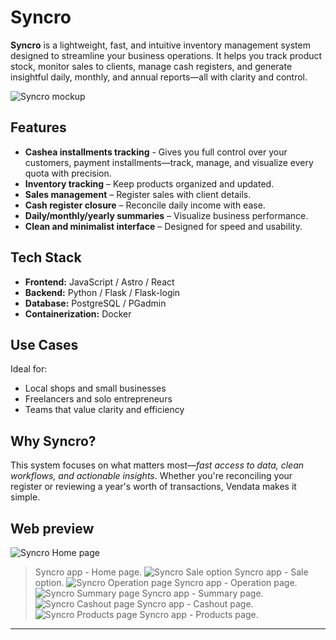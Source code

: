 # Syncro

**Syncro** is a lightweight, fast, and intuitive inventory management system designed to streamline your business operations. It helps you track product stock, monitor sales to clients, manage cash registers, and generate insightful daily, monthly, and annual reports—all with clarity and control.

![Syncro mockup](src/images/syncro-mockup.avif)

## Features

- **Cashea installments tracking** - Gives you full control over your customers, payment installments—track, manage, and visualize every quota with precision. 
- **Inventory tracking** – Keep products organized and updated.
- **Sales management** – Register sales with client details.
- **Cash register closure** – Reconcile daily income with ease.
- **Daily/monthly/yearly summaries** – Visualize business performance.
- **Clean and minimalist interface** – Designed for speed and usability.

## Tech Stack

- **Frontend:** JavaScript / Astro / React
- **Backend:** Python / Flask / Flask-login
- **Database:** PostgreSQL / PGadmin
- **Containerization:** Docker 

## Use Cases

Ideal for:
- Local shops and small businesses
- Freelancers and solo entrepreneurs
- Teams that value clarity and efficiency

## Why Syncro?

This system focuses on what matters most—*fast access to data, clean workflows, and actionable insights*. Whether you're reconciling your register or reviewing a year's worth of transactions, Vendata makes it simple.

## Web preview
![Syncro Home page](src/images/syncro-screenshot.avif)
> Syncro app - Home page.
![Syncro Sale option](src/images/syncro-sale.avif)
> Syncro app - Sale option.
![Syncro Operation page](src/images/syncro-operation.avif)
> Syncro app - Operation page.
![Syncro Summary page](src/images/syncro-summary.avif)
> Syncro app - Summary page.
![Syncro Cashout page](src/images/syncro-cashout.avif)
> Syncro app - Cashout page.
![Syncro Products page](src/images/syncro-products.avif)
> Syncro app - Products page.
---